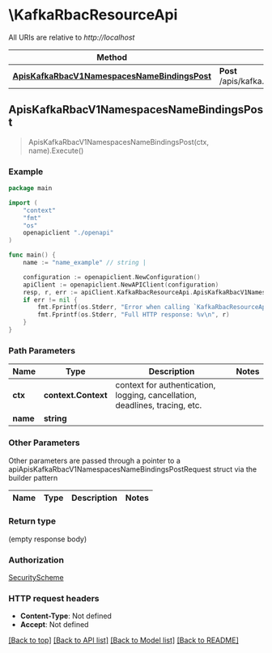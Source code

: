 # \KafkaRbacResourceApi

All URIs are relative to *http://localhost*

Method | HTTP request | Description
------------- | ------------- | -------------
[**ApisKafkaRbacV1NamespacesNameBindingsPost**](KafkaRbacResourceApi.md#ApisKafkaRbacV1NamespacesNameBindingsPost) | **Post** /apis/kafka.rbac/v1/namespaces/{name}/bindings | 



## ApisKafkaRbacV1NamespacesNameBindingsPost

> ApisKafkaRbacV1NamespacesNameBindingsPost(ctx, name).Execute()



### Example

```go
package main

import (
    "context"
    "fmt"
    "os"
    openapiclient "./openapi"
)

func main() {
    name := "name_example" // string | 

    configuration := openapiclient.NewConfiguration()
    apiClient := openapiclient.NewAPIClient(configuration)
    resp, r, err := apiClient.KafkaRbacResourceApi.ApisKafkaRbacV1NamespacesNameBindingsPost(context.Background(), name).Execute()
    if err != nil {
        fmt.Fprintf(os.Stderr, "Error when calling `KafkaRbacResourceApi.ApisKafkaRbacV1NamespacesNameBindingsPost``: %v\n", err)
        fmt.Fprintf(os.Stderr, "Full HTTP response: %v\n", r)
    }
}
```

### Path Parameters


Name | Type | Description  | Notes
------------- | ------------- | ------------- | -------------
**ctx** | **context.Context** | context for authentication, logging, cancellation, deadlines, tracing, etc.
**name** | **string** |  | 

### Other Parameters

Other parameters are passed through a pointer to a apiApisKafkaRbacV1NamespacesNameBindingsPostRequest struct via the builder pattern


Name | Type | Description  | Notes
------------- | ------------- | ------------- | -------------


### Return type

 (empty response body)

### Authorization

[SecurityScheme](../README.md#SecurityScheme)

### HTTP request headers

- **Content-Type**: Not defined
- **Accept**: Not defined

[[Back to top]](#) [[Back to API list]](../README.md#documentation-for-api-endpoints)
[[Back to Model list]](../README.md#documentation-for-models)
[[Back to README]](../README.md)

